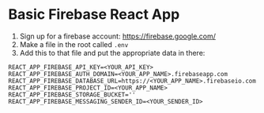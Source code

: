 # Basic Firebase React App

1. Sign up for a firebase account: https://firebase.google.com/
2. Make a file in the root called `.env`
3. Add this to that file and put the appropriate data in there:

```
REACT_APP_FIREBASE_API_KEY=<YOUR_API_KEY>
REACT_APP_FIREBASE_AUTH_DOMAIN=<YOUR_APP_NAME>.firebaseapp.com
REACT_APP_FIREBASE_DATABASE_URL=https://<YOUR_APP_NAME>.firebaseio.com
REACT_APP_FIREBASE_PROJECT_ID=<YOUR_APP_NAME>
REACT_APP_FIREBASE_STORAGE_BUCKET=''
REACT_APP_FIREBASE_MESSAGING_SENDER_ID=<YOUR_SENDER_ID>
```
